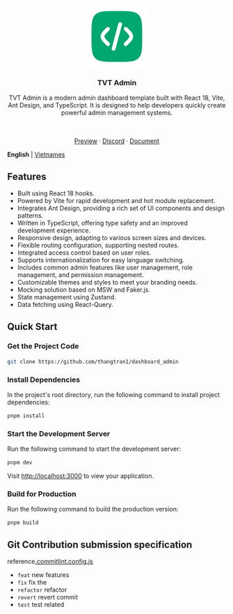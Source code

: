 <div align="center"> 
<br> 
<br>
<img src="./src/assets/images/logo.png" height="140" />
<h3> TVT Admin </h3>
  <p>
    <p style="font-size: 14px">
      TVT Admin is a modern admin dashboard template built with React 18, Vite, Ant Design, and TypeScript. It is designed to help developers quickly create powerful admin management systems.
    </p>
    <br />
    <br />
    <a href="#">Preview</a>
    ·
    <a href="#">Discord</a>
    ·
    <a href="#">Document</a>
    <br />
</div>

**English** | [Vietnames](./README.vi.md)

## Features

- Built using React 18 hooks.
- Powered by Vite for rapid development and hot module replacement.
- Integrates Ant Design, providing a rich set of UI components and design patterns.
- Written in TypeScript, offering type safety and an improved development experience.
- Responsive design, adapting to various screen sizes and devices.
- Flexible routing configuration, supporting nested routes.
- Integrated access control based on user roles.
- Supports internationalization for easy language switching.
- Includes common admin features like user management, role management, and permission management.
- Customizable themes and styles to meet your branding needs.
- Mocking solution based on MSW and Faker.js.
- State management using Zustand.
- Data fetching using React-Query.

## Quick Start

### Get the Project Code

```bash
git clone https://github.com/thangtran1/dashboard_admin
```

### Install Dependencies

In the project's root directory, run the following command to install project dependencies:

```bash
pnpm install
```

### Start the Development Server

Run the following command to start the development server:

```bash
pnpm dev
```

Visit [http://localhost:3000](http://localhost:3000) to view your application.

### Build for Production

Run the following command to build the production version:

```bash
pnpm build
```

## Git Contribution submission specification

reference[.commitlint.config.js](./commitlint.config.js)

- `feat` new features
- `fix` fix the
- `refactor` refactor
- `revert` revert commit
- `test` test related
